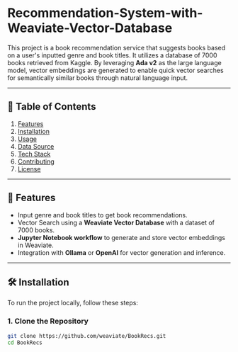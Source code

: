 # Recommendation-System-with-Weaviate-Vector-Database

This project is a book recommendation service that suggests books based on a user's inputted genre and book titles. It utilizes a database of 7000 books retrieved from Kaggle. By leveraging **Ada v2** as the large language model, vector embeddings are generated to enable quick vector searches for semantically similar books through natural language input.

---

## 📑 Table of Contents
1. [Features](#features)
2. [Installation](#installation)
3. [Usage](#usage)
4. [Data Source](#data-source)
5. [Tech Stack](#tech-stack)
6. [Contributing](#contributing)
7. [License](#license)

---

## 💫 Features
- Input genre and book titles to get book recommendations.
- Vector Search using a **Weaviate Vector Database** with a dataset of 7000 books.
- **Jupyter Notebook workflow** to generate and store vector embeddings in Weaviate.
- Integration with **Ollama** or **OpenAI** for vector generation and inference.

---

## 🛠 Installation

To run the project locally, follow these steps:

### 1. Clone the Repository
```bash
git clone https://github.com/weaviate/BookRecs.git
cd BookRecs
